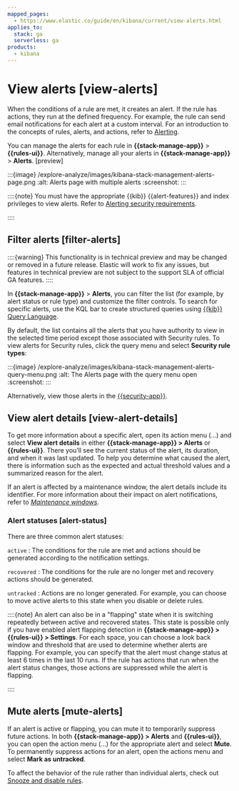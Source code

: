 ```yaml
---
mapped_pages:
  - https://www.elastic.co/guide/en/kibana/current/view-alerts.html
applies_to:
  stack: ga
  serverless: ga
products:
  - kibana
---
```


# View alerts [view-alerts]

When the conditions of a rule are met, it creates an alert. If the rule has actions, they run at the defined frequency. For example, the rule can send email notifications for each alert at a custom interval. For an introduction to the concepts of rules, alerts, and actions, refer to [Alerting](../alerts.md).

You can manage the alerts for each rule in **{{stack-manage-app}}** > **{{rules-ui}}**. Alternatively, manage all your alerts in **{{stack-manage-app}}** > **Alerts**. [preview]

:::{image} /explore-analyze/images/kibana-stack-management-alerts-page.png
:alt: Alerts page with multiple alerts
:screenshot:
:::

::::{note}
You must have the appropriate {{kib}} {{alert-features}} and index privileges to view alerts. Refer to [Alerting security requirements](alerting-setup.md#alerting-security).

::::

## Filter alerts [filter-alerts]

::::{warning}
This functionality is in technical preview and may be changed or removed in a future release. Elastic will work to fix any issues, but features in technical preview are not subject to the support SLA of official GA features.
::::

In **{{stack-manage-app}}** > **Alerts**, you can filter the list (for example, by alert status or rule type) and customize the filter controls. To search for specific alerts, use the KQL bar to create structured queries using [{{kib}} Query Language](../../query-filter/languages/kql.md).

By default, the list contains all the alerts that you have authority to view in the selected time period except those associated with Security rules. To view alerts for Security rules, click the query menu and select **Security rule types**:

:::{image} /explore-analyze/images/kibana-stack-management-alerts-query-menu.png
:alt: The Alerts page with the query menu open
:screenshot:
:::

Alternatively, view those alerts in the [{{security-app}}](../../../solutions/security/detect-and-alert/manage-detection-alerts.md).

## View alert details [view-alert-details]

To get more information about a specific alert, open its action menu (…) and select **View alert details** in either **{{stack-manage-app}} > Alerts** or **{{rules-ui}}**. There you’ll see the current status of the alert, its duration, and when it was last updated. To help you determine what caused the alert, there is information such as the expected and actual threshold values and a summarized reason for the alert.

If an alert is affected by a maintenance window, the alert details include its identifier. For more information about their impact on alert notifications, refer to [*Maintenance windows*](maintenance-windows.md).

### Alert statuses [alert-status]

There are three common alert statuses:

`active`
:   The conditions for the rule are met and actions should be generated according to the notification settings.

`recovered`
:   The conditions for the rule are no longer met and recovery actions should be generated.

`untracked`
:   Actions are no longer generated. For example, you can choose to move active alerts to this state when you disable or delete rules.

::::{note}
An alert can also be in a "flapping" state when it is switching repeatedly between active and recovered states. This state is possible only if you have enabled alert flapping detection in **{{stack-manage-app}} > {{rules-ui}} > Settings**. For each space, you can choose a look back window and threshold that are used to determine whether alerts are flapping. For example, you can specify that the alert must change status at least 6 times in the last 10 runs. If the rule has actions that run when the alert status changes, those actions are suppressed while the alert is flapping.

::::

## Mute alerts [mute-alerts]

If an alert is active or flapping, you can mute it to temporarily suppress future actions. In both **{{stack-manage-app}} > Alerts** and **{{rules-ui}}**, you can open the action menu (…) for the appropriate alert and select **Mute**. To permanently suppress actions for an alert, open the actions menu and select **Mark as untracked**.

To affect the behavior of the rule rather than individual alerts, check out [Snooze and disable rules](create-manage-rules.md#controlling-rules).
